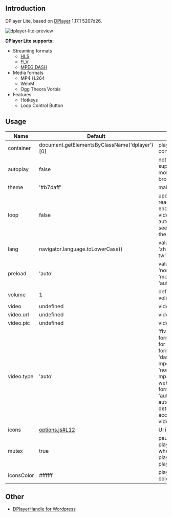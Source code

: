 ## Introduction
DPlayer Lite, based on [DPlayer](https://github.com/MoePlayer/DPlayer) 1.17.1 5207d26.

![dplayer-lite-preview](https://user-images.githubusercontent.com/6196903/33885965-eed74a92-df7f-11e7-9a18-d8e53b522c3f.png)

**DPlayer Lite supports:**

- Streaming formats
	- [HLS](https://github.com/video-dev/hls.js)
	- [FLV](https://github.com/Bilibili/flv.js)
	- [MPEG DASH](https://github.com/Dash-Industry-Forum/dash.js)
- Media formats
	- MP4 H.264
	- WebM
	- Ogg Theora Vorbis
- Features
	- Hotkeys
	- Loop Control Button

## Usage

Name|Default|Note
----|-------|----
container | document.getElementsByClassName('dplayer')[0] | player container
autoplay | false | not supported in mobile browsers
theme | '#b7daff' | main color
loop | false | upon reaching the end of the video, automatically seek back to the start
lang | navigator.language.toLowerCase() | values: 'en', 'zh-cn', 'zh-tw'
preload | 'auto' | values: 'none', 'metadata', 'auto'
volume | 1 | default volume
video | undefined | video info
video.url | undefined | video link
video.pic | undefined | video poster
video.type | 'auto' | 'flv' for flv format, 'hls' for m3u8 format, 'dash' for mpd format, 'normal' for mp4 ogg and webm format, 'auto' for automatic detection according to video suffix
icons | [options.js#L12](https://github.com/kn007/DPlayer-Lite/blob/DPlayer-Lite/src/options.js#L24) | UI icons
mutex | true | pause other players when this player start play
iconsColor | #ffffff | player icons color

## Other

- [DPlayerHandle for Wordpress](https://github.com/kn007/DPlayerHandle)

